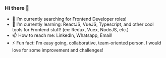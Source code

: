 ### Hi there 👋

- 🔭 I’m currently searching for Frontend Developer roles!
- 🌱 I’m currently learning: ReactJS, VueJS, Typescript, and other cool tools for Frontend stuff! (ex: Redux, Vuex, NodeJS, etc.)
- 📫 How to reach me: LinkedIn, Whatsapp, Email!
- ⚡ Fun fact: I'm easy going, collaborative, team-oriented person. I would love for some improvement and challenges!

